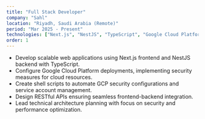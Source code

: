 ```yaml
---
title: "Full Stack Developer"
company: "Sahl"
location: "Riyadh, Saudi Arabia (Remote)"
period: "Mar 2025 - Present"
technologies: ["Next.js", "NestJS", "TypeScript", "Google Cloud Platform", "RESTful APIs"]
order: 1
---
```


- Develop scalable web applications using Next.js frontend and NestJS backend with TypeScript.
- Configure Google Cloud Platform deployments, implementing security measures for cloud resources.
- Create shell scripts to automate GCP security configurations and service account management.
- Design RESTful APIs ensuring seamless frontend-backend integration.
- Lead technical architecture planning with focus on security and performance optimization.